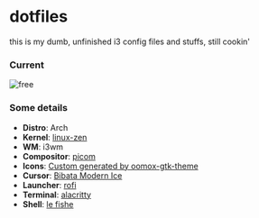 # dotfiles

this is my dumb, unfinished i3 config files and stuffs, still cookin'
### Current 
![free](https://github.com/TerminalGoat232/wm-dotfiles/assets/74200268/42b551fa-9f04-42f2-a404-bf835d6e3b33)

### Some details
- **Distro**: Arch
- **Kernel**: [linux-zen](https://archlinux.org/packages/extra/x86_64/linux-zen/)
- **WM**: i3wm
- **Compositor**: [picom](https://github.com/pijulius/picom)
- **Icons**: [Custom generated by oomox-gtk-theme](https://github.com/themix-project/oomox-gtk-theme)
- **Cursor**: [Bibata Modern Ice](https://github.com/ful1e5/Bibata_Cursor)
- **Launcher**: [rofi](https://github.com/davatorium/rofi)
- **Terminal**: [alacritty](https://github.com/alacritty/alacritty)
- **Shell**: [le fishe](https://github.com/fish-shell/fish-shell)
